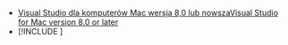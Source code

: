 * [<span data-ttu-id="6bd9b-101">Visual Studio dla komputerów Mac wersja 8,0 lub nowsza</span><span class="sxs-lookup"><span data-stu-id="6bd9b-101">Visual Studio for Mac version 8.0 or later</span></span>](https://visualstudio.microsoft.com/vs/mac/)
* [!INCLUDE [](~/includes/3.0-SDK.md)]
